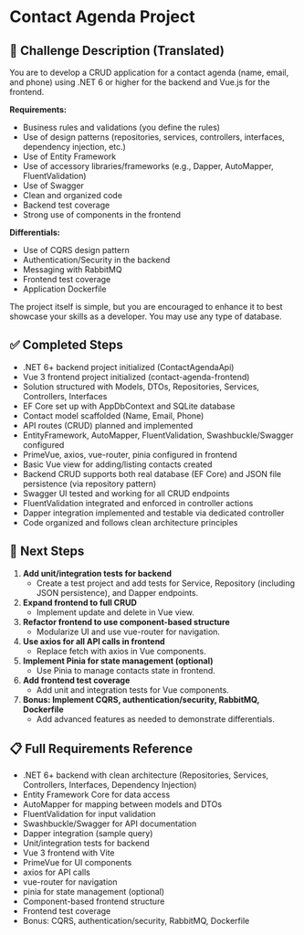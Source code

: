 
# Contact Agenda Project

## 📄 Challenge Description (Translated)

You are to develop a CRUD application for a contact agenda (name, email, and phone) using .NET 6 or higher for the backend and Vue.js for the frontend.

**Requirements:**
- Business rules and validations (you define the rules)
- Use of design patterns (repositories, services, controllers, interfaces, dependency injection, etc.)
- Use of Entity Framework
- Use of accessory libraries/frameworks (e.g., Dapper, AutoMapper, FluentValidation)
- Use of Swagger
- Clean and organized code
- Backend test coverage
- Strong use of components in the frontend

**Differentials:**
- Use of CQRS design pattern
- Authentication/Security in the backend
- Messaging with RabbitMQ
- Frontend test coverage
- Application Dockerfile

The project itself is simple, but you are encouraged to enhance it to best showcase your skills as a developer. You may use any type of database.

## ✅ Completed Steps
- .NET 6+ backend project initialized (ContactAgendaApi)
- Vue 3 frontend project initialized (contact-agenda-frontend)
- Solution structured with Models, DTOs, Repositories, Services, Controllers, Interfaces
- EF Core set up with AppDbContext and SQLite database
- Contact model scaffolded (Name, Email, Phone)
- API routes (CRUD) planned and implemented
- EntityFramework, AutoMapper, FluentValidation, Swashbuckle/Swagger configured
- PrimeVue, axios, vue-router, pinia configured in frontend
- Basic Vue view for adding/listing contacts created
- Backend CRUD supports both real database (EF Core) and JSON file persistence (via repository pattern)
- Swagger UI tested and working for all CRUD endpoints
- FluentValidation integrated and enforced in controller actions
- Dapper integration implemented and testable via dedicated controller
- Code organized and follows clean architecture principles

## 🚧 Next Steps
1. **Add unit/integration tests for backend**
   - Create a test project and add tests for Service, Repository (including JSON persistence), and Dapper endpoints.
2. **Expand frontend to full CRUD**
   - Implement update and delete in Vue view.
3. **Refactor frontend to use component-based structure**
   - Modularize UI and use vue-router for navigation.
4. **Use axios for all API calls in frontend**
   - Replace fetch with axios in Vue components.
5. **Implement Pinia for state management (optional)**
   - Use Pinia to manage contacts state in frontend.
6. **Add frontend test coverage**
   - Add unit and integration tests for Vue components.
7. **Bonus: Implement CQRS, authentication/security, RabbitMQ, Dockerfile**
   - Add advanced features as needed to demonstrate differentials.

## 📋 Full Requirements Reference
- .NET 6+ backend with clean architecture (Repositories, Services, Controllers, Interfaces, Dependency Injection)
- Entity Framework Core for data access
- AutoMapper for mapping between models and DTOs
- FluentValidation for input validation
- Swashbuckle/Swagger for API documentation
- Dapper integration (sample query)
- Unit/integration tests for backend
- Vue 3 frontend with Vite
- PrimeVue for UI components
- axios for API calls
- vue-router for navigation
- pinia for state management (optional)
- Component-based frontend structure
- Frontend test coverage
- Bonus: CQRS, authentication/security, RabbitMQ, Dockerfile
